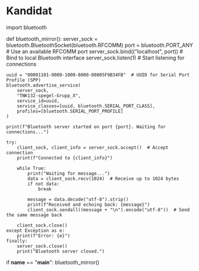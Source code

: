 # Kandidat

import bluetooth

def bluetooth_mirror():
    server_sock = bluetooth.BluetoothSocket(bluetooth.RFCOMM)
    port = bluetooth.PORT_ANY  # Use an available RFCOMM port
    server_sock.bind(("localhost", port))  # Bind to local Bluetooth interface
    server_sock.listen(1)  # Start listening for connections

    uuid = "00001101-0000-1000-8000-00805F9B34FB"  # UUID for Serial Port Profile (SPP)
    bluetooth.advertise_service(
        server_sock,
        "TNK132-spegel-Grupp_X",
        service_id=uuid,
        service_classes=[uuid, bluetooth.SERIAL_PORT_CLASS],
        profiles=[bluetooth.SERIAL_PORT_PROFILE]
    )

    print(f"Bluetooth server started on port {port}. Waiting for connections...")

    try:
        client_sock, client_info = server_sock.accept()  # Accept connection
        print(f"Connected to {client_info}")

        while True:
            print("Waiting for message...")
            data = client_sock.recv(1024)  # Receive up to 1024 bytes
            if not data:
                break

            message = data.decode("utf-8").strip()
            print(f"Received and echoing back: {message}")
            client_sock.sendall((message + "\n").encode("utf-8"))  # Send the same message back

        client_sock.close()
    except Exception as e:
        print(f"Error: {e}")
    finally:
        server_sock.close()
        print("Bluetooth server closed.")

if __name__ == "__main__":
    bluetooth_mirror()
